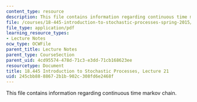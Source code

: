 ```yaml
---
content_type: resource
description: This file contains information regarding continuous time markov chain.
file: /courses/18-445-introduction-to-stochastic-processes-spring-2015/245cbb8888672b1b902c308fd6e2468f_MIT18_445S15_lecture21.pdf
file_type: application/pdf
learning_resource_types:
- Lecture Notes
ocw_type: OCWFile
parent_title: Lecture Notes
parent_type: CourseSection
parent_uid: 4cd95574-478d-71c3-e3dd-71cb168623ee
resourcetype: Document
title: 18.445 Introduction to Stochastic Processes, Lecture 21
uid: 245cbb88-8867-2b1b-902c-308fd6e2468f
---
```

This file contains information regarding continuous time markov chain.

